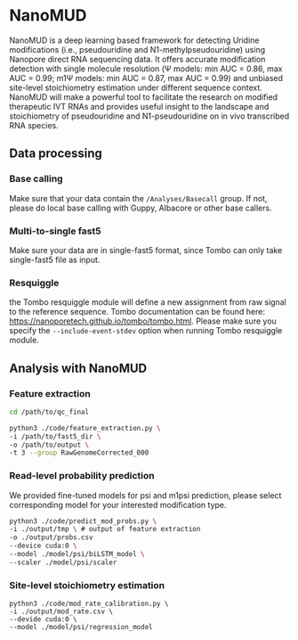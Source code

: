 # NanoMUD

NanoMUD is a deep learning based framework for detecting Uridine modifications (i.e., pseudouridine and N1-methylpseudouridine) using Nanopore direct RNA sequencing data. It offers accurate modification detection with single molecule resolution (Ψ models: min AUC = 0.86, max AUC = 0.99; m1Ψ models: min AUC = 0.87, max AUC = 0.99) and unbiased site-level stoichiometry estimation under different sequence context. NanoMUD will make a powerful tool to facilitate the research on modified therapeutic IVT RNAs and provides useful insight to the landscape and stoichiometry of pseudouridine and N1-pseudouridine on in vivo transcribed RNA species.



## Data processing

### Base calling

Make sure that your data contain the `/Analyses/Basecall` group. If not, please do local base calling with Guppy, Albacore or other base callers.

### Multi-to-single fast5

Make sure your data are in single-fast5 format, since Tombo can only take single-fast5 file as input. 

### Resquiggle

the Tombo resquiggle module will define a new assignment from raw signal to the reference sequence. Tombo documentation can be found here: https://nanoporetech.github.io/tombo/tombo.html. Please make sure you specify the `--include-event-stdev` option when running Tombo resquiggle module.

## Analysis with NanoMUD

### Feature extraction

```bash
cd /path/to/qc_final

python3 ./code/feature_extraction.py \
-i /path/to/fast5_dir \
-o /path/to/output \
-t 3 --group RawGenomeCorrected_000
```



### Read-level probability prediction

We provided fine-tuned models for psi and m1psi prediction, please select corresponding model for your interested modification type.

```bash
python3 ./code/predict_mod_probs.py \
-i ./output/tmp \ # output of feature extraction
-o ./output/probs.csv
--device cuda:0 \
--model ./model/psi/biLSTM_model \
--scaler ./model/psi/scaler
```



### Site-level stoichiometry estimation

```
python3 ./code/mod_rate_calibration.py \
-i ./output/mod_rate.csv \
--devide cuda:0 \
--model ./model/psi/regression_model
```

